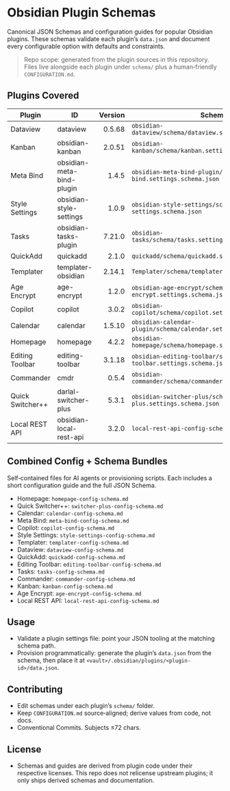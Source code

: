 # Obsidian Plugin Schemas

Canonical JSON Schemas and configuration guides for popular Obsidian plugins. These schemas validate each plugin’s `data.json` and document every configurable option with defaults and constraints.

> Repo scope: generated from the plugin sources in this repository. Files live alongside each plugin under `schema/` plus a human‑friendly `CONFIGURATION.md`.

## Plugins Covered

| Plugin | ID | Version | Schema | Guide |
|---|---|---:|---|---|
| Dataview | dataview | 0.5.68 | `obsidian-dataview/schema/dataview.settings.schema.json` | `obsidian-dataview/CONFIGURATION.md` |
| Kanban | obsidian-kanban | 2.0.51 | `obsidian-kanban/schema/kanban.settings.schema.json` | `obsidian-kanban/CONFIGURATION.md` |
| Meta Bind | obsidian-meta-bind-plugin | 1.4.5 | `obsidian-meta-bind-plugin/schema/meta-bind.settings.schema.json` | `obsidian-meta-bind-plugin/CONFIGURATION.md` |
| Style Settings | obsidian-style-settings | 1.0.9 | `obsidian-style-settings/schema/style-settings.schema.json` | `obsidian-style-settings/CONFIGURATION.md` |
| Tasks | obsidian-tasks-plugin | 7.21.0 | `obsidian-tasks/schema/tasks.settings.schema.json` | `obsidian-tasks/CONFIGURATION.md` |
| QuickAdd | quickadd | 2.1.0 | `quickadd/schema/quickadd.settings.schema.json` | `quickadd/CONFIGURATION.md` |
| Templater | templater-obsidian | 2.14.1 | `Templater/schema/templater.settings.schema.json` | `Templater/CONFIGURATION.md` |
| Age Encrypt | age-encrypt | 1.2.0 | `obsidian-age-encrypt/schema/age-encrypt.settings.schema.json` | `obsidian-age-encrypt/CONFIGURATION.md` |
| Copilot | copilot | 3.0.2 | `obsidian-copilot/schema/copilot.settings.schema.json` | `obsidian-copilot/CONFIGURATION.md` |
| Calendar | calendar | 1.5.10 | `obsidian-calendar-plugin/schema/calendar.settings.schema.json` | `obsidian-calendar-plugin/CONFIGURATION.md` |
| Homepage | homepage | 4.2.2 | `obsidian-homepage/schema/homepage.settings.schema.json` | `obsidian-homepage/CONFIGURATION.md` |
| Editing Toolbar | editing-toolbar | 3.1.18 | `obsidian-editing-toolbar/schema/editing-toolbar.settings.schema.json` | `obsidian-editing-toolbar/CONFIGURATION.md` |
| Commander | cmdr | 0.5.4 | `obsidian-commander/schema/commander.settings.schema.json` | `obsidian-commander/CONFIGURATION.md` |
| Quick Switcher++ | darlal-switcher-plus | 5.3.1 | `obsidian-switcher-plus/schema/switcher-plus.settings.schema.json` | `obsidian-switcher-plus/CONFIGURATION.md` |
| Local REST API | obsidian-local-rest-api | 3.2.0 | `local-rest-api-config-schema.md` | `local-rest-api-config-schema.md` |

## Combined Config + Schema Bundles

Self‑contained files for AI agents or provisioning scripts. Each includes a short configuration guide and the full JSON Schema.

- Homepage: `homepage-config-schema.md`
- Quick Switcher++: `switcher-plus-config-schema.md`
- Calendar: `calendar-config-schema.md`
- Meta Bind: `meta-bind-config-schema.md`
- Copilot: `copilot-config-schema.md`
- Style Settings: `style-settings-config-schema.md`
- Templater: `templater-config-schema.md`
- Dataview: `dataview-config-schema.md`
- QuickAdd: `quickadd-config-schema.md`
- Editing Toolbar: `editing-toolbar-config-schema.md`
- Tasks: `tasks-config-schema.md`
- Commander: `commander-config-schema.md`
- Kanban: `kanban-config-schema.md`
- Age Encrypt: `age-encrypt-config-schema.md`
- Local REST API: `local-rest-api-config-schema.md`

## Usage
- Validate a plugin settings file: point your JSON tooling at the matching schema path.
- Provision programmatically: generate the plugin’s `data.json` from the schema, then place it at `<vault>/.obsidian/plugins/<plugin-id>/data.json`.

## Contributing
- Edit schemas under each plugin’s `schema/` folder.
- Keep `CONFIGURATION.md` source‑aligned; derive values from code, not docs.
- Conventional Commits. Subjects ≤72 chars.

## License
- Schemas and guides are derived from plugin code under their respective licenses. This repo does not relicense upstream plugins; it only ships derived schemas and documentation.
